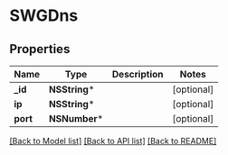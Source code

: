# SWGDns

## Properties
Name | Type | Description | Notes
------------ | ------------- | ------------- | -------------
**_id** | **NSString*** |  | [optional] 
**ip** | **NSString*** |  | [optional] 
**port** | **NSNumber*** |  | [optional] 

[[Back to Model list]](../README.md#documentation-for-models) [[Back to API list]](../README.md#documentation-for-api-endpoints) [[Back to README]](../README.md)


